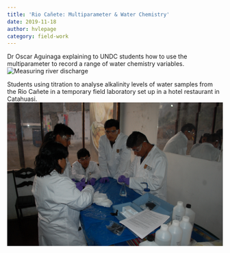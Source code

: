 ```yaml
---
title: 'Rio Cañete: Multiparameter & Water Chemistry'
date: 2019-11-18
author: hvlepage
category: field-work
---
```


Dr Oscar Aguinaga explaining to UNDC students how to use the multiparameter to record a range of water chemistry variables.
![Measuring river discharge](/assets/posts/nov2019_multiparameter.JPG)

Students using titration to analyse alkalinity levels of water samples from the Rio Cañete in a temporary field laboratory set up in a hotel restaurant in Catahuasi.
![Measuring river discharge](/assets/posts/nov2019_students.JPG)
